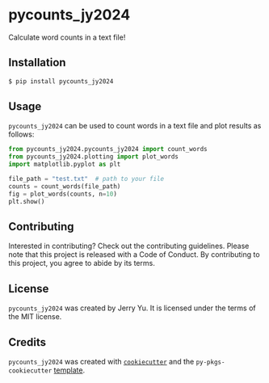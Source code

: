# pycounts_jy2024

Calculate word counts in a text file!

## Installation

```bash
$ pip install pycounts_jy2024
```

## Usage

`pycounts_jy2024` can be used to count words in a text file and plot results
as follows:

```python
from pycounts_jy2024.pycounts_jy2024 import count_words
from pycounts_jy2024.plotting import plot_words
import matplotlib.pyplot as plt

file_path = "test.txt"  # path to your file
counts = count_words(file_path)
fig = plot_words(counts, n=10)
plt.show()
```

## Contributing

Interested in contributing? Check out the contributing guidelines. Please note that this project is released with a Code of Conduct. By contributing to this project, you agree to abide by its terms.

## License

`pycounts_jy2024` was created by Jerry Yu. It is licensed under the terms of the MIT license.

## Credits

`pycounts_jy2024` was created with [`cookiecutter`](https://cookiecutter.readthedocs.io/en/latest/) and the `py-pkgs-cookiecutter` [template](https://github.com/py-pkgs/py-pkgs-cookiecutter).
